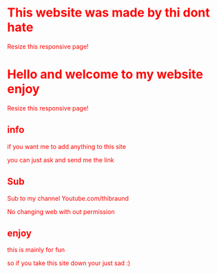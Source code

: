 <!DOCTYPE html>
<html>
  <head>

</head>
<meta name="viewport" content="width=device-width, initial-scale=1">
<link rel="stylesheet" href="https://www.w3schools.com/w3css/4/w3.css">
<body>
  <style>
body {
        color: red;
}
</style>
  <div class="w3-container w3-red">
  <h1>This website was made by thi dont hate</h1> 
  <p>Resize this responsive page!</p> 
</div>

<div class="w3-container w3-red">
  <h1>Hello and welcome to my website enjoy</h1> 
  <p>Resize this responsive page!</p> 
</div>

<div class="w3-row-padding">
  <div class="w3-third">
    <h2>info</h2>
    <p>if you want me to add anything to this site</p>
    <p>you can just ask and send me the link</p>
  </div>

  <div class="w3-third">
    <h2>Sub</h2>
    <p>Sub to my channel Youtube.com/thibraund</p> 
    <p>No changing web with out permission</p>
  </div>

  <div class="w3-third">
    <h2>enjoy</h2>
    <p>this is mainly for fun</p>
    <p>so if you take this site down your just sad :)</p>
  </div>
</div>

</body>
</html>
